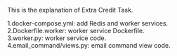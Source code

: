 This is the explanation of Extra Credit Task.

1.docker-compose.yml: add Redis and worker services.  
2.Dockerfile.worker: worker service Dockerfile.  
3.worker.py: worker service code.  
4.email_command/views.py: email command view code.  
